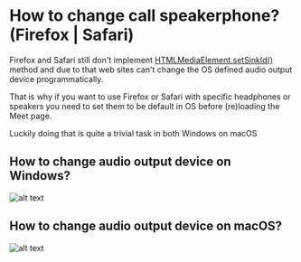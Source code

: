 # How to change call speakerphone? (Firefox | Safari)

Firefox and Safari still don't implement [HTMLMediaElement.setSinkId()](https://developer.mozilla.org/en-US/docs/Web/API/HTMLMediaElement/setSinkId) method and due to that web sites can't change the OS defined audio output device programmatically.

That is why if you want to use Firefox or Safari with specific headphones or speakers you need to set them to be default in OS before (re)loading the Meet page.

Luckily doing that is quite a trivial task in both Windows on macOS

## How to change audio output device on Windows?

![alt text](https://meet-cdn.azureedge.net/assets/help/en/help-windows-speaker.png?v=1 "Changing audio output device on Windows")

## How to change audio output device on macOS?

![alt text](https://meet-cdn.azureedge.net/assets/help/en/help-mac-speaker.png?v=1 "Changing audio output device on Mac")